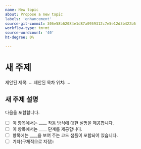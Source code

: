 ```yaml
---
name: New topic
about: Propose a new topic
labels: 'enhancement'
source-git-commit: 306e58b62084e1d87a0959312c7e5e12d3b422b5
workflow-type: tm+mt
source-wordcount: '40'
ht-degree: 0%

---
```



# 새 주제

제안된 제목: ...
제안된 목차 위치: ...

## 새 주제 설명

<!-- (REQUIRED) Describe the new content. Provide as much detail and as many resources as you can. -->

다음을 포함합니다.

- [ ] 이 항목에서는 ____ 작동 방식에 대한 설명을 제공합니다.
- [ ] 이 항목에서는 ____ 단계를 제공합니다.
- [ ] 항목에는 ____을 보여 주는 코드 샘플이 포함되어 있습니다.
- [ ] 기타(구체적으로 지정):

<!-- Thank you for taking the time to report the issue. -->
